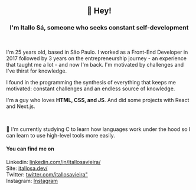 <h2 align="center">👋 Hey!</h2>
<h3 align="center">I'm Itallo Sá, someone who seeks constant self-development</h3>
<br>
<p align="left">
I'm 25 years old, based in São Paulo. I worked as a Front-End Developer in 2017 followed by 3 years on the entrepreneurship journey - an experience that taught me a lot - and now I'm back. I'm motivated by challenges and I've thirst for knowledge.

I found in the programming the synthesis of everything that keeps me motivated: constant challenges and an endless source of knowledge.

I'm a guy who loves **HTML, CSS, and JS**. And did some projects with React and Next.js.
</p>
<br>

🌱 I'm currently studying C to learn how languages work under the hood so I can learn to use high-level tools more easily.

<h4 align="left">You can find me on</h4>
        Linkedin:
        <a href="https://www.linkedin.com/in/itallosavieira" target="_blank">linkedin.com/in/itallosavieira/</a><br>
        Site:
        <a href="https://itallosa.dev" target="_blank">itallosa.dev/</a><br>
        Twitter:
        <a href="https://twitter.com/itallosavieira" target="_blank">twitter.com/itallosavieira"</a><br>
        Instagram:
        <a href="https://instagram.com/itallosa" target="_blank">Instagram</a>

<br>
